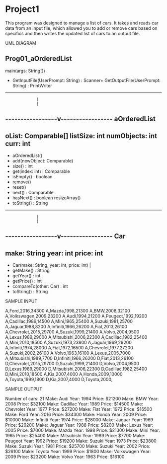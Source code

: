 # Project1

This program was designed to manage a list of cars. It takes and reads car data
from an input file, which allowed you to add or remove cars based on specifics and then writes the updated list of cars to an output file.  



UML DIAGRAM



Prog01_aOrderedList
----------------------------------
 
main(args: String[])
+ GetInputFile(UserPrompt: String) : Scanner+ GetOutputFile(UserPrompt: String) : PrintWriter
---------------------------------
                  |
                  |
-----------------v-----------------
              aOrderedList
----------------------------------
 
oList: Comparable[]
listSize: int
numObjects: int
curr: int
----------------------------------
 + aOrderedList()
 + add(newObject: Comparable)
 + size() : int
 + get(index: int) : Comparable
 + isEmpty() : boolean
 + remove()
 + reset()
 + next() : Comparable
 + hasNext() : boolean
resizeArray()
+ toString() : String
----------------------------------
                  |
                  |
-----------------v-----------------
               Car
----------------------------------
 
make: String
year: int
price: int
----------------------------------
 + Car(make: String, year: int, price: int) |
 + getMake() : String
 + getYear() : int
 + getPrice() : int
 + compareTo(other: Car) : int
 + toString() : String

SAMPLE INPUT 

A,Ford,2016,34300
A,Mazda,1998,21300
A,BMW,2008,32100
A,Volkswagen,2009,23200
A,Audi,1994,21200
A,Peugeot,1992,19200
A,Cadillac,1989,14500
A,Mini,1965,25400
A,Suzuki,1981,25700
A,Jaguar,1988,8200
A,Infiniti,1966,26200
A,Fiat,2013,26100
A,Chevrolet,2015,29700
A,Suzuki,1999,21400
A,Volvo,2004,9500
A,Lexus,1989,29000
A,Mitsubishi,2006,22300
A,Cadillac,1982,25400
A,Mini,2010,18500
A,Suzuki,1973,23800
A,Jaguar,1969,29200
A,Infiniti,1974,28000
A,Fiat,1972,16500
A,Chevrolet,1977,27200
A,Suzuki,2002,26100
A,Volvo,1963,16100
A,Lexus,2005,7000
A,Mitsubishi,1989,7700
D,Infiniti,1966,26200
D,Fiat,2013,26100
D,Chevrolet,2015,29700
D,Suzuki,1999,21400
D,Volvo,2004,9500
D,Lexus,1989,29000
D,Mitsubishi,2006,22300
D,Cadillac,1982,25400
D,Mini,2010,18500
A,Kia,2007,4000
A,Honda,2009,10000
A,Toyota,1999,1800
D,Kia,2007,4000
D,Toyota,2000,

SAMPLE OUTPUT

Number of cars: 21
Make: Audi
Year: 1994
Price: $21200
Make: BMW
Year: 2008
Price: $32100
Make: Cadillac
Year: 1989
Price: $14500
Make: Chevrolet
Year: 1977
Price: $27200
Make: Fiat
Year: 1972
Price: $16500
Make: Ford
Year: 2016
Price: $34300
Make: Honda
Year: 2009
Price: $10000
Make: Infiniti
Year: 1974
Price: $28000
Make: Jaguar
Year: 1969
Price: $29200
Make: Jaguar
Year: 1988
Price: $8200
Make: Lexus
Year: 2005
Price: $7000
Make: Mazda
Year: 1998
Price: $21300
Make: Mini
Year: 1965
Price: $25400
Make: Mitsubishi
Year: 1989
Price: $7700
Make: Peugeot
Year: 1992
Price: $19200
Make: Suzuki
Year: 1973
Price: $23800
Make: Suzuki
Year: 1981
Price: $25700
Make: Suzuki
Year: 2002
Price: $26100
Make: Toyota
Year: 1999
Price: $1800
Make: Volkswagen
Year: 2009
Price: $23200
Make: Volvo
Year: 1963
Price: $16100
